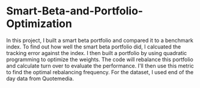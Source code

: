 # Smart-Beta-and-Portfolio-Optimization

In this project, I built a smart beta portfolio and compared it to a benchmark index. To find out how well the smart beta portfolio did, I calcuated the tracking error against the index. I then built a portfolio by using quadratic programming to optimize the weights. The code will rebalance this portfolio and calculate turn over to evaluate the performance. I'll then use this metric to find the optimal rebalancing frequency. For the dataset, I used end of the day data from Quotemedia.
